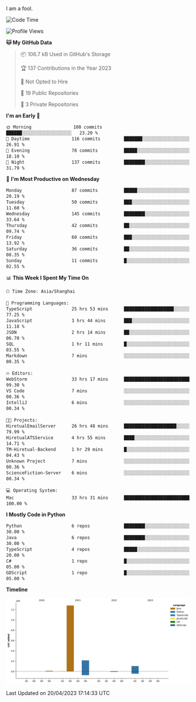 I am a fool.

<!--START_SECTION:waka-->
![Code Time](http://img.shields.io/badge/Code%20Time-336%20hrs%2031%20mins-blue)

![Profile Views](http://img.shields.io/badge/Profile%20Views-6-blue)

**🐱 My GitHub Data** 

> 📦 106.7 kB Used in GitHub's Storage 
 > 
> 🏆 137 Contributions in the Year 2023
 > 
> 🚫 Not Opted to Hire
 > 
> 📜 19 Public Repositories 
 > 
> 🔑 3 Private Repositories 
 > 
**I'm an Early 🐤** 

```text
🌞 Morning                100 commits         ██████░░░░░░░░░░░░░░░░░░░   23.20 % 
🌆 Daytime                116 commits         ███████░░░░░░░░░░░░░░░░░░   26.91 % 
🌃 Evening                78 commits          █████░░░░░░░░░░░░░░░░░░░░   18.10 % 
🌙 Night                  137 commits         ████████░░░░░░░░░░░░░░░░░   31.79 % 
```
📅 **I'm Most Productive on Wednesday** 

```text
Monday                   87 commits          █████░░░░░░░░░░░░░░░░░░░░   20.19 % 
Tuesday                  50 commits          ███░░░░░░░░░░░░░░░░░░░░░░   11.60 % 
Wednesday                145 commits         ████████░░░░░░░░░░░░░░░░░   33.64 % 
Thursday                 42 commits          ██░░░░░░░░░░░░░░░░░░░░░░░   09.74 % 
Friday                   60 commits          ███░░░░░░░░░░░░░░░░░░░░░░   13.92 % 
Saturday                 36 commits          ██░░░░░░░░░░░░░░░░░░░░░░░   08.35 % 
Sunday                   11 commits          █░░░░░░░░░░░░░░░░░░░░░░░░   02.55 % 
```


📊 **This Week I Spent My Time On** 

```text
🕑︎ Time Zone: Asia/Shanghai

💬 Programming Languages: 
TypeScript               25 hrs 53 mins      ███████████████████░░░░░░   77.25 % 
JavaScript               3 hrs 44 mins       ███░░░░░░░░░░░░░░░░░░░░░░   11.18 % 
JSON                     2 hrs 14 mins       ██░░░░░░░░░░░░░░░░░░░░░░░   06.70 % 
SQL                      1 hr 11 mins        █░░░░░░░░░░░░░░░░░░░░░░░░   03.55 % 
Markdown                 7 mins              ░░░░░░░░░░░░░░░░░░░░░░░░░   00.35 % 

🔥 Editors: 
WebStorm                 33 hrs 17 mins      █████████████████████████   99.30 % 
VS Code                  7 mins              ░░░░░░░░░░░░░░░░░░░░░░░░░   00.36 % 
IntelliJ                 6 mins              ░░░░░░░░░░░░░░░░░░░░░░░░░   00.34 % 

🐱‍💻 Projects: 
HiretualEmailServer      26 hrs 48 mins      ████████████████████░░░░░   79.99 % 
HiretualATSService       4 hrs 55 mins       ████░░░░░░░░░░░░░░░░░░░░░   14.71 % 
TM-Hiretual-Backend      1 hr 29 mins        █░░░░░░░░░░░░░░░░░░░░░░░░   04.43 % 
Unknown Project          7 mins              ░░░░░░░░░░░░░░░░░░░░░░░░░   00.36 % 
ScienceFiction-Server    6 mins              ░░░░░░░░░░░░░░░░░░░░░░░░░   00.34 % 

💻 Operating System: 
Mac                      33 hrs 31 mins      █████████████████████████   100.00 % 
```

**I Mostly Code in Python** 

```text
Python                   6 repos             ████████░░░░░░░░░░░░░░░░░   30.00 % 
Java                     6 repos             ████████░░░░░░░░░░░░░░░░░   30.00 % 
TypeScript               4 repos             █████░░░░░░░░░░░░░░░░░░░░   20.00 % 
C#                       1 repo              █░░░░░░░░░░░░░░░░░░░░░░░░   05.00 % 
GDScript                 1 repo              █░░░░░░░░░░░░░░░░░░░░░░░░   05.00 % 
```



**Timeline**

![Lines of Code chart](https://raw.githubusercontent.com/VeejaLiu/VeejaLiu/master/assets/bar_graph.png)


 Last Updated on 20/04/2023 17:14:33 UTC
<!--END_SECTION:waka-->
